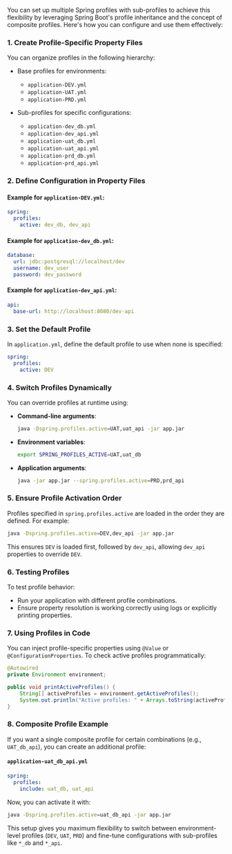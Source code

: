 You can set up multiple Spring profiles with sub-profiles to achieve this flexibility by leveraging Spring Boot's profile inheritance and the concept of composite profiles. Here's how you can configure and use them effectively:

### 1. **Create Profile-Specific Property Files**

You can organize profiles in the following hierarchy:

- Base profiles for environments:
    
    - `application-DEV.yml`
    - `application-UAT.yml`
    - `application-PRD.yml`
- Sub-profiles for specific configurations:
    
    - `application-dev_db.yml`
    - `application-dev_api.yml`
    - `application-uat_db.yml`
    - `application-uat_api.yml`
    - `application-prd_db.yml`
    - `application-prd_api.yml`

### 2. **Define Configuration in Property Files**

#### Example for `application-DEV.yml`:

```yaml
spring:
  profiles:
    active: dev_db, dev_api
```

#### Example for `application-dev_db.yml`:

```yaml
database:
  url: jdbc:postgresql://localhost/dev
  username: dev_user
  password: dev_password
```

#### Example for `application-dev_api.yml`:

```yaml
api:
  base-url: http://localhost:8080/dev-api
```

### 3. **Set the Default Profile**

In `application.yml`, define the default profile to use when none is specified:

```yaml
spring:
  profiles:
    active: DEV
```

### 4. **Switch Profiles Dynamically**

You can override profiles at runtime using:

- **Command-line arguments**:
    
    ```bash
    java -Dspring.profiles.active=UAT,uat_api -jar app.jar
    ```
    
- **Environment variables**:
    
    ```bash
    export SPRING_PROFILES_ACTIVE=UAT,uat_db
    ```
    
- **Application arguments**:
    
    ```bash
    java -jar app.jar --spring.profiles.active=PRD,prd_api
    ```
    

### 5. **Ensure Profile Activation Order**

Profiles specified in `spring.profiles.active` are loaded in the order they are defined. For example:

```bash
java -Dspring.profiles.active=DEV,dev_api -jar app.jar
```

This ensures `DEV` is loaded first, followed by `dev_api`, allowing `dev_api` properties to override `DEV`.

### 6. **Testing Profiles**

To test profile behavior:

- Run your application with different profile combinations.
- Ensure property resolution is working correctly using logs or explicitly printing properties.

### 7. **Using Profiles in Code**

You can inject profile-specific properties using `@Value` or `@ConfigurationProperties`. To check active profiles programmatically:

```java
@Autowired
private Environment environment;

public void printActiveProfiles() {
    String[] activeProfiles = environment.getActiveProfiles();
    System.out.println("Active profiles: " + Arrays.toString(activeProfiles));
}
```

### 8. **Composite Profile Example**

If you want a single composite profile for certain combinations (e.g., `UAT_db_api`), you can create an additional profile:

#### `application-uat_db_api.yml`

```yaml
spring:
  profiles:
    include: uat_db, uat_api
```

Now, you can activate it with:

```bash
java -Dspring.profiles.active=uat_db_api -jar app.jar
```

This setup gives you maximum flexibility to switch between environment-level profiles (`DEV`, `UAT`, `PRD`) and fine-tune configurations with sub-profiles like `*_db` and `*_api`.